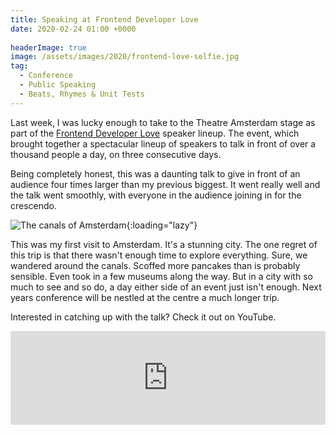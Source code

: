```yaml
---
title: Speaking at Frontend Developer Love
date: 2020-02-24 01:00 +0000
 
headerImage: true
image: /assets/images/2020/frontend-love-selfie.jpg
tag:
  - Conference
  - Public Speaking
  - Beats, Rhymes & Unit Tests
---
```


Last week, I was lucky enough to take to the Theatre Amsterdam stage as part of the [Frontend Developer
Love](https://www.frontenddeveloperlove.com/ "Frontend Developer Love Website") speaker lineup. The event, which brought together a spectacular lineup of speakers to talk in front of
over a thousand people a day, on three consecutive days.

Being completely honest, this was a daunting talk to give in front of an audience four times larger than my
previous biggest. It went really well and the talk went smoothly, with everyone in the audience joining in
for the crescendo.

![The canals of Amsterdam](/assets/images/2020/amsterdam-canal.jpg "The canals of Amsterdam"){:loading="lazy"}

This was my first visit to Amsterdam. It's a stunning city. The one regret of this trip is that there wasn't
enough time to explore everything. Sure, we wandered around the canals. Scoffed more pancakes than is probably sensible. Even
took in a few museums along the way. But in a city with so much to see and so do, a day either side of an event just
isn't enough. Next years conference will be nestled at the centre a much longer trip.

Interested in catching up with the talk? Check it out on YouTube.

<iframe width="100%" height="auto" src="https://www.youtube.com/embed/x_L1eQT6TyA" frameborder="0" allow="accelerometer; autoplay; encrypted-media; gyroscope; picture-in-picture" allowfullscreen onLoad="iframeResize()" loading="lazy"></iframe>
